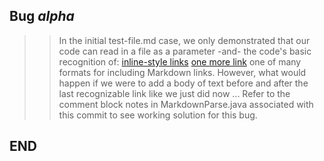 ## Bug *alpha*
>>In the initial test-file.md case, we only demonstrated that our code can read in a file as a parameter -and- the code's basic recognition of: 
[inline-style links](https://github.com/adam-p/markdown-here/wiki/Markdown-Cheatsheet#links)
[one more link](https://some-other-link.com)
>>one of many formats for including Markdown links.
>However, what would happen if we were to add a body of text before and after the last recognizable link like we just did now ...
>Refer to the comment block notes in MarkdownParse.java associated with this commit to see working solution for this bug.
## END
